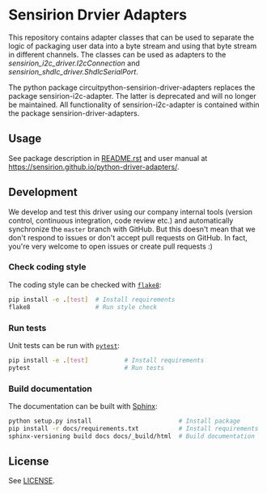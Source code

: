 # Sensirion Drvier Adapters

This repository contains adapter classes that can be used to separate the
logic of packaging user data into a byte stream and using that byte
stream in different channels. 
The classes can be used as adapters to the *sensirion_i2c_driver.I2cConnection* and 
*sensirion_shdlc_driver.ShdlcSerialPort*.

The python package circuitpython-sensirion-driver-adapters replaces the package sensirion-i2c-adapter. The latter is deprecated and
will no longer be maintained. All functionality of sensirion-i2c-adapter is contained within the package
sensirion-driver-adapters.

## Usage

See package description in [README.rst](README.rst) and user manual at
https://sensirion.github.io/python-driver-adapters/.

## Development

We develop and test this driver using our company internal tools (version
control, continuous integration, code review etc.) and automatically
synchronize the `master` branch with GitHub. But this doesn't mean that we
don't respond to issues or don't accept pull requests on GitHub. In fact,
you're very welcome to open issues or create pull requests :)

### Check coding style

The coding style can be checked with [`flake8`](http://flake8.pycqa.org/):

```bash
pip install -e .[test]  # Install requirements
flake8                  # Run style check
```

### Run tests

Unit tests can be run with [`pytest`](https://pytest.org/):

```bash
pip install -e .[test]          # Install requirements
pytest                          # Run tests
```

### Build documentation

The documentation can be built with [Sphinx](http://www.sphinx-doc.org/):

```bash
python setup.py install                        # Install package
pip install -r docs/requirements.txt           # Install requirements
sphinx-versioning build docs docs/_build/html  # Build documentation
```


## License

See [LICENSE](LICENSE).
